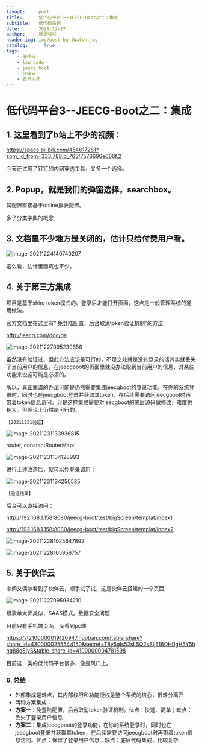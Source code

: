 ```yaml
---
layout:     post
title:      低代码平台3--JEECG-Boot之二：集成
subtitle:   低代码系列
date:       2021-12-27
author:     就是我啦
header-img: img/post-bg-iWatch.jpg
catalog: 	  true
tags:
    - 低代码    
    - low code        
    - jeecg boot       
    - 伙伴云
    - 表单大师
---
```


# 低代码平台3--JEECG-Boot之二：集成



##  1. 这里看到了b站上不少的视频：

https://space.bilibili.com/454617261?spm_id_from=333.788.b_765f7570696e666f.2

今天还试用了钉钉的内网穿透工具，又多一个选择。



##  2. Popup，就是我们的弹窗选择，searchbox。

其配置直接基于online报表配置。

多了分类字典的概念



## 3. 文档里不少地方是关闭的，估计只给付费用户看。

![image-20211224140740207](/img/images/image-20211224140740207.png)

这么看，估计里面坑也不少。



## 4. 关于第三方集成

项目是基于shiro token模式的。登录后才能打开页面，这点是一般管理系统的通用做法。

官方文档里在这里有“ 免登陆配置，后台取消token验证机制”的方法

http://jeecg.com/doc/qa

![image-20211227095230656](/img/images/image-20211227095230656.png)



虽然没有验证过，但此方法应该是可行的，不足之处就是没有登录的话其实就丢失了当前用户的信息，在jeecgboot的页面里就没办法取到当前用户的信息，对某些功能来说这可能是必须的。

所以，真正靠谱的办法可能是仍然需要集成jeecgboot的登录功能，在你的系统登录时，同时也在jeecgboot登录并获取其token，在后续需要访问jeecgboot时再带着token信息访问。只是这样集成需要对jeecgboot的底层源码做修改，难度也稍大。但理论上仍然是可行的。

``【20211231验证】``

![image-20211231133936815](/img/images/image-20211231133936815.png)

router, constantRouterMap:

![image-20211231134128993](/img/images/image-20211231134128993.png)

进行上述改造后，就可以免登录调用：

![image-20211231134250535](/img/images/image-20211231134250535.png)

``【验证结束】``



后台可以直接访问：

http://192.168.1.158:8080/jeecg-boot/test/bigScreen/templat/index1

http://192.168.1.158:8080/jeecg-boot/test/bigScreen/templat/index2

![image-202112281025647892](/img/images/image-202112281025647892.png)



![image-20211228105956757](/img/images/image-20211228105956757.png)

## 5. 关于伙伴云

中间又偶尔看到了伙伴云，顺手试了试，这是伙伴云搭建的一个页面：

![image-20211227095934210](/img/images/image-20211227095934210.png)

跟表单大师类似，SAAS模式。数据安全问题

目前只有手机端页面，没看到pc端

https://st2100000019120947.huoban.com/table_share?share_id=4300000255544150&secret=T8y5gIs52sL5Q2sSIj516OHi1gH5Y5hhg88g8IyS&table_share_id=4100000004781598

目前这一类的低代码平台很多，像是风口上。



### 6. 总结

- 外部集成是难点，其内部权限和功能授权是整个系统的核心，很难分离开
- 两种方案集成：
- **方案一**：免登陆配置，后台取消token验证机制。优点：快速、简单；缺点：丢失了登录用户信息
- **方案二**：集成jeecgboot的登录功能，在你的系统登录时，同时也在jeecgboot登录并获取其token，在后续需要访问jeecgboot时再带着token信息访问。优点：保留了登录用户信息；缺点：底层代码集成，比较复杂

